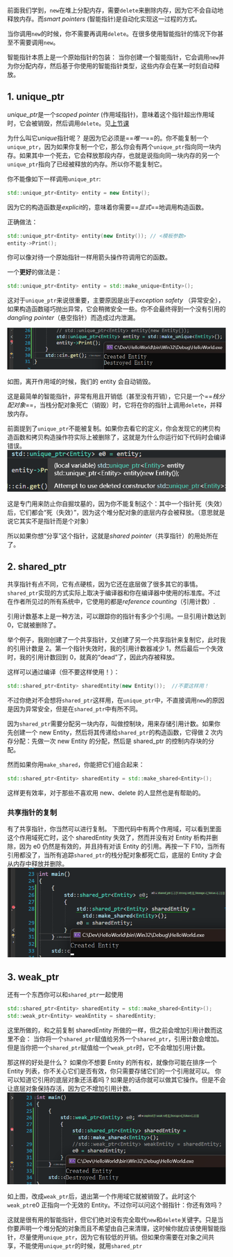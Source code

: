 前面我们学到，`new`在堆上分配内存，需要`delete`来删除内存，因为它不会自动地释放内存。而*smart pointers* (智能指针)是自动化实现这一过程的方式。

当你调用`new`的时候，你不需要再调用`delete`。在很多使用智能指针的情况下你甚至不需要调用`new`。

智能指针本质上是一个原始指针的包装：
当你创建一个智能指针，它会调用`new`并为你分配内存，然后基于你使用的智能指针类型，这些内存会在某一时刻自动释放。 

## 1. unique_ptr

*unique_ptr*是一个*scoped pointer* (作用域指针)，意味着这个指针超出作用域时，它会被销毁，然后调用`delete`。见[上节课](<43%20Object%20Lifetime%20in%20C++%20(Stack_Scope%20Lifetimes).md#^58d90d>) 

为什么叫它*unique*指针呢？
是因为它必须是==_唯一_==的。你不能复制一个`unique_ptr`，因为如果你复制一个它，那么你会有两个`unique_ptr`指向同一块内存。如果其中一个死去，它会释放那段内存，也就是说指向同一块内存的另一个`unique_ptr`指向了已经被释放的内存。所以你不能复制它。

你不能像如下一样调用`unique_ptr`:

```cpp
std::unique_ptr<Entity> entity = new Entity();
```

因为它的构造函数是*explicit*的，意味着你需要==_显式_==地调用构造函数。

正确做法：

```cpp
std::unique_ptr<Entity> entity(new Entity()); // <模板参数>
entity->Print();
```

你可以像对待一个原始指针一样用箭头操作符调用它的函数。

一个**更好**的做法是：

```cpp
std::unique_ptr<Entity> entity = std::make_unique<Entity>();
```

这对于`unique_ptr`来说很重要，主要原因是出于*exception safety* （异常安全），如果构造函数碰巧抛出异常，它会稍微安全一些。你不会最终得到一个没有引用的*dangling pointer*（悬空指针）而造成过内泄漏。

![](./storage%20bag/Pasted%20image%2020230710164219.png)

如图，离开作用域的时候，我们的 entity 会自动销毁。

这是最简单的智能指针，非常有用且开销低（甚至没有开销），它只是一个==_栈分配对象_==，当栈分配对象死亡（销毁）时，它将在你的指针上调用`delete`，并释放内存。

前面提到了`unique_ptr`不能被复制。如果你去看它的定义，你会发现它的拷贝构造函数和拷贝构造操作符实际上被删除了，这就是为什么你运行如下代码时会编译错误。
![](./storage%20bag/Pasted%20image%2020230710164823.png)

这是专门用来防止你自掘坟墓的，因为你不能复制这个：其中一个指针死（失效）后，它们都会“死（失效）”，因为这个堆分配对象的底层内存会被释放。（意思就是说它其实不是指针而是个对象）

所以如果你想“分享”这个指针，这就是*shared pointer*（共享指针）的用处所在了。

## 2. shared_ptr

共享指针有点不同，它有点硬核，因为它还在底层做了很多其它的事情。
`shared_ptr`实现的方式实际上取决于编译器和你在编译器中使用的标准库。不过在作者所见过的所有系统中，它使用的都是*reference counting*（引用计数）.

引用计数基本上是一种方法，可以跟踪你的指针有多少个引用。一旦引用计数达到 0，它就被删除了。

举个例子，我刚创建了一个共享指针，又创建了另一个共享指针来复制它，此时我的引用计数是 2。第一个指针失效时，我的引用计数器减少 1，然后最后一个失效时，我的引用计数回到 0，就真的“dead”了，因此内存被释放。

这样可以通过编译（但不要这样使用！）：

```cpp
std::shared_ptr<Entity> sharedEntity(new Entity());  //不要这样用！
```

不过你绝对不会想将`shared_ptr`这样用，在`unique_ptr`中，不直接调用`new`的原因是因为异常安全，但是在`shared_ptr`中有所不同。

因为`shared_ptr`需要分配另一块内存，叫做控制块，用来存储引用计数。如果你先创建一个 new Entity，然后将其传递给`shared_ptr`的构造函数，它得做 2 次内存分配：先做一次 new Entity 的分配，然后是 shared_ptr 的控制内存块的分配。

然而如果你用`make_shared`，你能把它们组合起来：

```cpp
std::shared_ptr<Entity> sharedEntity = std::make_shared<Entity>();
```

这样更有效率，对于那些不喜欢用 new、delete 的人显然也是有帮助的。

### 共享指针的复制

有了共享指针，你当然可以进行复制。
下图代码中有两个作用域，可以看到里面这个作用域死亡时，这个 sharedEntity 失效了，然而并没有对 Entity 析构并删除，因为 e0 仍然是有效的，并且持有对该 Entity 的引用。再按一下 F10，当所有引用都没了，当所有追踪`shared_ptr`的栈分配对象都死亡后，底层的 Entity 才会从内存中释放并删除。
![](./storage%20bag/Pasted%20image%2020230711154437.png)

## 3. weak_ptr

还有一个东西你可以和`shared_ptr`一起使用

```cpp
std::shared_ptr<Entity> sharedEntity = std::make_shared<Entity>();
std::weak_ptr<Entity> weakEntity = sharedEntity;
```

这里所做的，和之前复制 sharedEntity 所做的一样，但之前会增加引用计数而这里不会：
当你将一个`shared_ptr`赋值给另外一个`shared_ptr`，引用计数会增加。但是当你把一个`shared_ptr`赋值给一个`weak_ptr`时，它不会增加引用计数。

那这样的好处是什么？
如果你不想要 Entity 的所有权，就像你可能在排序一个 Entity 列表，你不关心它们是否有效，你只需要存储它们的一个引用就可以。
你可以知道它引用的底层对象还活着吗？如果是的话你就可以做其它操作。但是不会让底层对象保持存活，因为它不增加引用计数。
![](./storage%20bag/Pasted%20image%2020230711160448.png)

如上图，改成`weak_ptr`后，退出第一个作用域它就被销毁了。此时这个`weak_ptr`e0 正指向一个无效的 Entity。不过你可以问这个弱指针：你还有效吗？

这就是很有用的智能指针，但它们绝对没有完全取代`new`和`delete`关键字。只是当你要声明一个堆分配的对象而且不希望由自己来清理，这时候你就应该使用智能指针，尽量使用`unique_ptr`，因为它有较低的开销。但如果你需要在对象之间共享，不能使用`unique_ptr`的时候，就用`shared_ptr`

